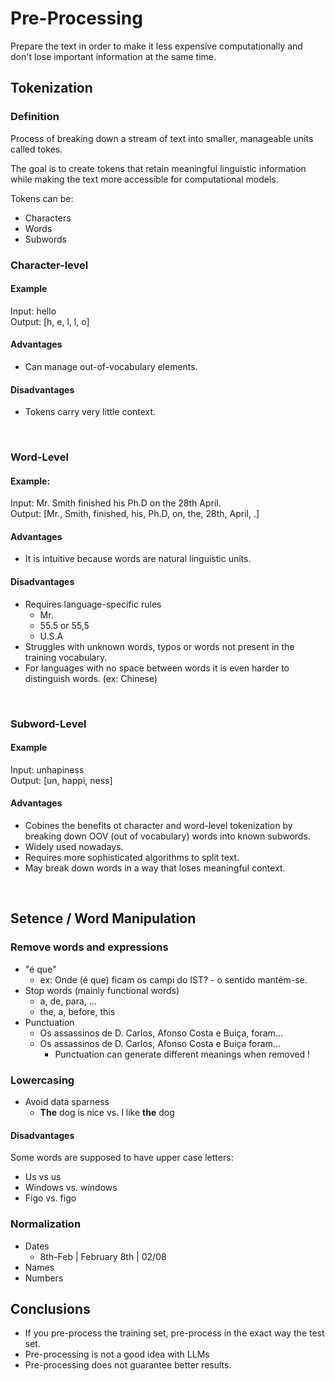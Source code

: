 # Pre-Processing

Prepare the text in order to make it less expensive computationally and don't lose important information at the same time.

## Tokenization

### Definition

Process of breaking down a stream of text into smaller, manageable units called tokes.

The goal is to create tokens that retain meaningful linguistic information while making the text more accessible for computational models.

Tokens can be:

- Characters
- Words
- Subwords

### Character-level

#### Example

Input: hello<br>
Output: [h, e, l, l, o]

#### Advantages

- Can manage out-of-vocabulary elements.

#### Disadvantages

- Tokens carry very little context.

<br>

### Word-Level

#### Example:

Input: Mr. Smith finished his Ph.D on the 28th April.<br>
Output: [Mr., Smith, finished, his, Ph.D, on, the, 28th, April, .]

#### Advantages

- It is intuitive because words are natural linguistic units.

#### Disadvantages

- Requires language-specific rules
  - Mr.
  - 55.5 or 55,5
  - U.S.A
- Struggles with unknown words, typos or words not present in the training vocabulary.
- For languages with no space between words it is even harder to distinguish words. (ex: Chinese)

<br>

### Subword-Level

#### Example

Input: unhapiness<br>
Output: [un, happi, ness]

#### Advantages

- Cobines the benefits ot character and word-level tokenization by breaking down OOV (out of vocabulary) words into known subwords.
- Widely used nowadays.
- Requires more sophisticated algorithms to split text.
- May break down words in a way that loses meaningful context.

<br>

## Setence / Word Manipulation

### Remove words and expressions

- "é que"
  - ex: Onde (é que) ficam os campi do IST? - o sentido mantém-se.
- Stop words (mainly functional words)
  - a, de, para, ...
  - the, a, before, this<br>
- Punctuation
  - Os assassinos de D. Carlos, Afonso Costa e Buiça, foram...
  - Os assassinos de D. Carlos, Afonso Costa e Buiça foram...
    - Punctuation can generate different meanings when removed !

### Lowercasing

- Avoid data sparness
  - **The** dog is nice vs. I like **the** dog

#### Disadvantages

Some words are supposed to have upper case letters:

- Us vs us
- Windows vs. windows
- Figo vs. figo

### Normalization

- Dates
  - 8th-Feb | February 8th | 02/08
- Names
- Numbers

## Conclusions

- If you pre-process the training set, pre-process in the exact way the test set.
- Pre-processing is not a good idea with LLMs
- Pre-processing does not guarantee better results.
